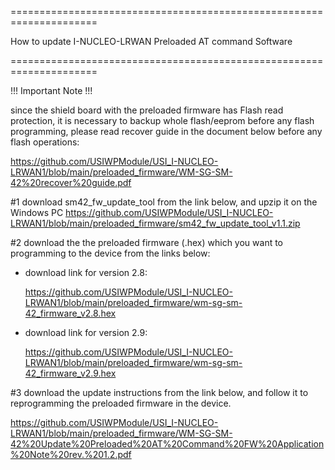 =====================================================================

How to update I-NUCLEO-LRWAN Preloaded AT command Software

=====================================================================

!!! Important Note !!!

since the shield board with the preloaded firmware has Flash read protection, it is necessary to backup whole flash/eeprom before any flash programming, please read recover guide in the document below before any flash operations:  

https://github.com/USIWPModule/USI_I-NUCLEO-LRWAN1/blob/main/preloaded_firmware/WM-SG-SM-42%20recover%20guide.pdf




#1 download sm42_fw_update_tool from the link below, and upzip it on the Windows PC
   https://github.com/USIWPModule/USI_I-NUCLEO-LRWAN1/blob/main/preloaded_firmware/sm42_fw_update_tool_v1.1.zip
   
#2 download the the preloaded firmware (.hex) which you want to programming to the device from the links below:
   
   * download link for version 2.8:
   
      https://github.com/USIWPModule/USI_I-NUCLEO-LRWAN1/blob/main/preloaded_firmware/wm-sg-sm-42_firmware_v2.8.hex
   
   * download link for version 2.9:
   
      https://github.com/USIWPModule/USI_I-NUCLEO-LRWAN1/blob/main/preloaded_firmware/wm-sg-sm-42_firmware_v2.9.hex
      
#3 download the update instructions from the link below, and follow it to reprogramming the preloaded firmware in the device.

   https://github.com/USIWPModule/USI_I-NUCLEO-LRWAN1/blob/main/preloaded_firmware/WM-SG-SM-42%20Update%20Preloaded%20AT%20Command%20FW%20Application%20Note%20rev.%201.2.pdf

